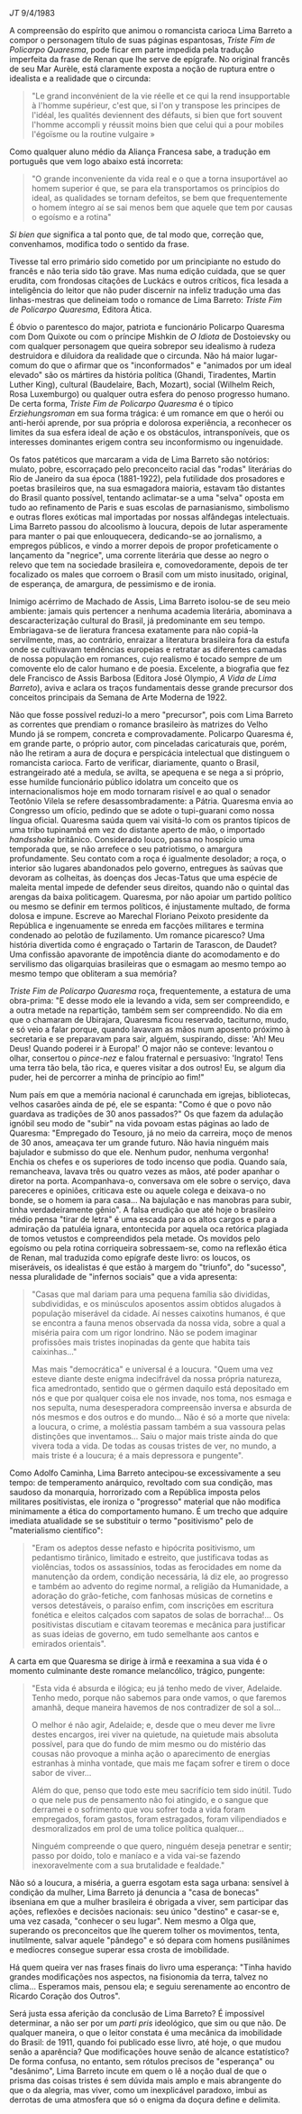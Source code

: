 
*JT* 9/4/1983

A compreensão do espírito que animou o romancista carioca Lima Barreto a compor o personagem título de suas páginas espantosas, *Triste Fim de Policarpo Quaresma*, pode ficar em parte impedida pela tradução imperfeita da frase de Renan que lhe serve de epígrafe. No original francês de seu Mar Aurèle, está claramente exposta a noção de ruptura entre o idealista e a realidade que o circunda:

> "Le grand inconvénient de la vie réelle et ce qui la rend insupportable à l'homme supérieur, c'est que, si l'on y transpose les principes de l'idéal, les qualités deviennent des défauts, si bien que fort souvent l'homme accompli y réussit moins bien que celui qui a pour mobiles l'égoïsme ou la routine vulgaire »

Como qualquer aluno médio da Aliança Francesa sabe, a tradução em português que vem logo abaixo está incorreta:

> "O grande inconveniente da vida real e o que a torna insuportável ao homem superior é que, se para ela transportamos os princípios do ideal, as qualidades se tornam defeitos, se bem que frequentemente o homem íntegro aí se sai menos bem que aquele que tem por causas o egoísmo e a rotina"

*Si bien que* significa a tal ponto que, de tal modo que, correção que, convenhamos, modifica todo o sentido da frase.

Tivesse tal erro primário sido cometido por um principiante no estudo do francês e não teria sido tão grave. Mas numa edição cuidada, que se quer erudita, com frondosas citações de Luckács e outros críticos, fica lesada a inteligência do leitor que não puder discernir na infeliz tradução uma das linhas-mestras que delineiam todo o romance de Lima Barreto: *Triste Fim de Policarpo Quaresma*, Editora Ática.

É óbvio o parentesco do major, patriota e funcionário Policarpo Quaresma com Dom Quixote ou com o príncipe Mishkin de *O Idiota* de Dostoievsky ou com qualquer personagem que queira sobrepor seu idealismo à rudeza destruidora e diluidora da realidade que o circunda. Não há maior lugar-comum do que o afirmar que os "inconformados" e "animados por um ideal elevado" são os mártires da história política (Ghandi, Tiradentes, Martin Luther King), cultural (Baudelaire, Bach, Mozart), social (Wilhelm Reich, Rosa Luxemburgo) ou qualquer outra esfera do penoso progresso humano. De certa forma, *Triste Fim de Policarpo Quaresma* é o típico *Erziehungsroman* em sua forma trágica: é um romance em que o herói ou anti-herói aprende, por sua própria e dolorosa experiência, a reconhecer os limites da sua esfera ideal de ação e os obstáculos, intransponíveis, que os interesses dominantes erigem contra seu inconformismo ou ingenuidade.

Os fatos patéticos que marcaram a vida de Lima Barreto são notórios: mulato, pobre, escorraçado pelo preconceito racial das "rodas" literárias do Rio de Janeiro da sua época (1881-1922), pela futilidade dos prosadores e poetas brasileiros que, na sua esmagadora maioria, estavam tão distantes do Brasil quanto possível, tentando aclimatar-se a uma "selva" oposta em tudo ao refinamento de Paris e suas escolas de parnasianismo, simbolismo e outras flores exóticas mal importadas por nossas alfândegas intelectuais. Lima Barreto passou do alcoolismo à loucura, depois de lutar asperamente para manter o pai que enlouquecera, dedicando-se ao jornalismo, a empregos públicos, e vindo a morrer depois de propor profeticamente o lançamento da "negrice", uma corrente literária que desse ao negro o relevo que tem na sociedade brasileira e, comovedoramente, depois de ter focalizado os males que corroem o Brasil com um misto inusitado, original, de esperança, de amargura, de pessimismo e de ironia.

Inimigo acérrimo de Machado de Assis, Lima Barreto isolou-se de seu meio ambiente: jamais quis pertencer a nenhuma academia literária, abominava a descaracterização cultural do Brasil, já predominante em seu tempo. Embriagava-se de lieratura francesa exatamente para não copiá-la servilmente, mas, ao contrário, enraizar a literatura brasileira fora da estufa onde se cultivavam tendências europeias e retratar as diferentes camadas de nossa população em romances, cujo realismo é tocado sempre de um comovente elo de calor humano e de poesia. Excelente, a biografia que fez dele Francisco de Assis Barbosa (Editora José Olympio, *A Vida de Lima Barreto*), aviva e aclara os traços fundamentais desse grande precursor dos conceitos principais da Semana de Arte Moderna de 1922.

Não que fosse possível reduzi-lo a mero "precursor", pois com Lima Barreto as correntes que prendiam o romance brasileiro às matrizes do Velho Mundo já se rompem, concreta e comprovadamente. Policarpo Quaresma é, em grande parte, o próprio autor, com pinceladas caricaturais que, porém, não lhe retiram a aura de doçura e perspicácia intelectual que distinguem o romancista carioca. Farto de verificar, diariamente, quanto o Brasil, estrangeirado até a medula, se avilta, se apequena e se nega a si próprio, esse humilde funcionário público idolatra um conceito que os internacionalismos hoje em modo tornaram risível e ao qual o senador Teotônio Vilela se refere desassombradamente: a Pátria. Quaresma envia ao Congresso um ofício, pedindo que se adote o tupi-guarani como nossa língua oficial. Quaresma saúda quem vai visitá-lo com os prantos típicos de uma tribo tupinambá em vez do distante aperto de mão, o importado *handsshake* britânico. Considerado louco, passa no hospício uma temporada que, se não arrefece o seu patriotismo, o amargura profundamente. Seu contato com a roça é igualmente desolador; a roça, o interior são lugares abandonados pelo governo, entregues às saúvas que devoram as colheitas, às doenças dos Jecas-Tatus que uma espécie de maleita mental impede de defender seus direitos, quando não o quintal das arengas da baixa politicagem. Quaresma, por não apoiar um partido político ou mesmo se definir em termos políticos, é injustamente multado, de forma dolosa e impune. Escreve ao Marechal Floriano Peixoto presidente da República e ingenuamente se enreda em facções militares e termina condenado ao pelotão de fuzilamento. Um romance picaresco? Uma história divertida como é engraçado o Tartarin de Tarascon, de Daudet? Uma confissão apavorante de impotência diante do acomodamento e do servilismo das oligarquias brasileiras que o esmagam ao mesmo tempo ao mesmo tempo que obliteram a sua memória?

*Triste Fim de Policarpo Quaresma* roça, frequentemente, a estatura de uma obra-prima: "E desse modo ele ia levando a vida, sem ser compreendido, e a outra metade na repartição, também sem ser compreendido. No dia em que o chamaram de Ubirajara, Quaresma ficou reservado, taciturno, mudo, e só veio a falar porque, quando lavavam as mãos num aposento próximo à secretaria e se preparavam para sair, alguém, suspirando, disse: 'Ah! Meu Deus! Quando poderei ir à Europa!' O major não se conteve: levantou o olhar, consertou o *pince-nez* e falou fraternal e persuasivo: 'Ingrato! Tens uma terra tão bela, tão rica, e queres visitar a dos outros! Eu, se algum dia puder, hei de percorrer a minha de princípio ao fim!"

Num país em que a memória nacional é carunchada em igrejas, bibliotecas, velhos casarões ainda de pé, ele se espanta: "Como é que o povo não guardava as tradições de 30 anos passados?" Os que fazem da adulação ignóbil seu modo de "subir" na vida povoam estas páginas ao lado de Quaresma: "Empregado do Tesouro, já no meio da carreira, moço de menos de 30 anos, ameaçava ter um grande futuro. Não havia ninguém mais bajulador e submisso do que ele. Nenhum pudor, nenhuma vergonha! Enchia os chefes e os superiores de todo incenso que podia. Quando saía, remancheava, lavava três ou quatro vezes as mãos, até poder apanhar o diretor na porta. Acompanhava-o, conversava om ele sobre o serviço, dava pareceres e opiniões, criticava este ou aquele colega e deixava-o no bonde, se o homem ia para casa\... Na bajulação e nas manobras para subir, tinha verdadeiramente gênio". A falsa erudição que até hoje o brasileiro médio pensa "tirar de letra" é uma escada para os altos cargos e para a admiração da patuléia ignara, entontecida por aquela oca retórica plagiada de tomos vetustos e compreendidos pela metade. Os movidos pelo egoísmo ou pela rotina corriqueira sobressaem-se, como na reflexão ética de Renan, mal traduzida como epígrafe deste livro: os loucos, os miseráveis, os idealistas é que estão à margem do "triunfo", do "sucesso", nessa pluralidade de "infernos sociais" que a vida apresenta:

> "Casas que mal dariam para uma pequena família são divididas, subdivididas, e os minúsculos aposentos assim obtidos alugados à população miserável da cidade. Aí nesses caixotins humanos, é que se encontra a fauna menos observada da nossa vida, sobre a qual a miséria paira com um rigor londrino. Não se podem imaginar profissões mais tristes inopinadas da gente que habita tais caixinhas\..."
>
> Mas mais "democrática" e universal é a loucura. "Quem uma vez esteve diante deste enigma indecifrável da nossa própria natureza, fica amedrontado, sentido que o gérmen daquilo está depositado em nós e que por qualquer coisa ele nos invade, nos toma, nos esmaga e nos sepulta, numa desesperadora compreensão inversa e absurda de nós mesmos e dos outros e do mundo\... Não é só a morte que nivela: a loucura, o crime, a moléstia passam também a sua vassoura pelas distinções que inventamos\... Saiu o major mais triste ainda do que vivera toda a vida. De todas as cousas tristes de ver, no mundo, a mais triste é a loucura; é a mais depressora e pungente".

Como Adolfo Caminha, Lima Barreto antecipou-se excessivamente a seu tempo: de temperamento anárquico, revoltado com sua condição, mas saudoso da monarquia, horrorizado com a República imposta pelos militares positivistas, ele ironiza o "progresso" material que não modifica minimamente a ética do comportamento humano. É um trecho que adquire imediata atualidade se se substituir o termo "positivismo" pelo de "materialismo científico":

> "Eram os adeptos desse nefasto e hipócrita positivismo, um pedantismo tirânico, limitado e estreito, que justificava todas as violências, todos os assassínios, todas as ferocidades em nome da manutenção da ordem, condição necessária, lá diz ele, ao progresso e também ao advento do regime normal, a religião da Humanidade, a adoração do grão-fetiche, com fanhosas músicas de cornetins e versos detestáveis, o paraíso enfim, com inscrições em escritura fonética e eleitos calçados com sapatos de solas de borracha!\... Os positivistas discutiam e citavam teoremas e mecânica para justificar as suas ideias de governo, em tudo semelhante aos cantos e emirados orientais".

A carta em que Quaresma se dirige à irmã e reexamina a sua vida é o momento culminante deste romance melancólico, trágico, pungente:

> "Esta vida é absurda e ilógica; eu já tenho medo de viver, Adelaide. Tenho medo, porque não sabemos para onde vamos, o que faremos amanhã, deque maneira havemos de nos contradizer de sol a sol\...
>
> O melhor é não agir, Adelaide; e, desde que o meu dever me livre destes encargos, irei viver na quietude, na quietude mais absoluta possível, para que do fundo de mim mesmo ou do mistério das cousas não provoque a minha ação o aparecimento de energias estranhas à minha vontade, que mais me façam sofrer e tirem o doce sabor de viver\...
>
> Além do que, penso que todo este meu sacrifício tem sido inútil. Tudo o que nele pus de pensamento não foi atingido, e o sangue que derramei e o sofrimento que vou sofrer toda a vida foram empregados, foram gastos, foram estragados, foram vilipendiados e desmoralizados em prol de uma tolice política qualquer\...
>
> Ninguém compreende o que quero, ninguém deseja penetrar e sentir; passo por doido, tolo e maníaco e a vida vai-se fazendo inexoravelmente com a sua brutalidade e fealdade."

Não só a loucura, a miséria, a guerra esgotam esta saga urbana: sensível à condição da mulher, Lima Barreto já denuncia a "casa de bonecas" ibseniana em que a mulher brasileira é obrigada a viver, sem participar das ações, reflexões e decisões nacionais: seu único "destino" e casar-se e, uma vez casada, "conhecer o seu lugar". Nem mesmo a Olga que, superando os preconceitos que lhe querem tolher os movimentos, tenta, inutilmente, salvar aquele "pândego" e só depara com homens pusilânimes e medíocres consegue superar essa crosta de imobilidade.

Há quem queira ver nas frases finais do livro uma esperança: "Tinha havido grandes modificações nos aspectos, na fisionomia da terra, talvez no clima\... Esperamos mais, pensou ela; e seguiu serenamente ao encontro de Ricardo Coração dos Outros".

Será justa essa aferição da conclusão de Lima Barreto? É impossível determinar, a não ser por um *parti pris* ideológico, que sim ou que não. De qualquer maneira, o que o leitor constata é uma mecânica da imobilidade do Brasil: de 1911, quando foi publicado esse livro, até hoje, o que mudou senão a aparência? Que modificações houve senão de alcance estatístico? De forma confusa, no entanto, sem rótulos precisos de "esperança" ou "desânimo", Lima Barreto incute em quem o lê a noção dual de que o prisma das coisas tristes é sem dúvida mais amplo e mais abrangente do que o da alegria, mas viver, como um inexplicável paradoxo, imbui as derrotas de uma atmosfera que só o enigma da doçura define e delimita.
